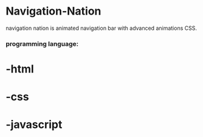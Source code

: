 # Navigation-Nation
navigation nation is animated navigation bar with advanced animations CSS.

<h3>programming language:<h3>
<h1>-html<br></h1>
<h1>-css<br></h1>
<h1>-javascript</h1>
